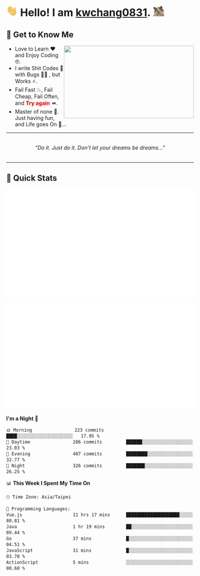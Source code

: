 <h1> <img src="./assets/hi.gif" height="30px"> Hello! I am <a href="https://github.com/kwchang0831">kwchang0831</a>. <img src="./assets/cool-cat.gif" height="30px"> </h1>
</h1>

## 🎉 Get to Know Me

<a href="#"><img align="right" src="https://media.tenor.com/S5qCffxIFdUAAAAC/the-muppet-kermit-the-frog.gif" width="349" height="195" /></a>

- Love to Learn ❤️ and Enjoy Coding 🤓.
- I write Shit Codes 💩 with Bugs 🐛🐛 , but Works ⚡️.
- Fail Fast 💥, Fail Cheap, Fail Often, and <span style="color:red;font-weight:800;">Try again</span> ⏪️.
- Master of none 🤪. Just having fun, and Life goes On 🌱...

<hr/>
<br/>
<div align="center">
<i>"Do it. Just do it. Don't let your dreams be dreams..." </i>
</div>
<br/>
<hr/>

## 🙈 Quick Stats

![overview](https://raw.githubusercontent.com/kwchang0831/kwchang0831/output/generated/overview.svg)
![languages](https://raw.githubusercontent.com/kwchang0831/kwchang0831/output/generated/languages.svg)

<!--START_SECTION:waka-->
**I'm a Night 🦉** 

```text
🌞 Morning                223 commits         ████░░░░░░░░░░░░░░░░░░░░░   17.95 % 
🌆 Daytime                286 commits         ██████░░░░░░░░░░░░░░░░░░░   23.03 % 
🌃 Evening                407 commits         ████████░░░░░░░░░░░░░░░░░   32.77 % 
🌙 Night                  326 commits         ███████░░░░░░░░░░░░░░░░░░   26.25 % 
```


📊 **This Week I Spent My Time On** 

```text
🕑︎ Time Zone: Asia/Taipei

💬 Programming Languages: 
Vue.js                   11 hrs 17 mins      ████████████████████░░░░░   80.81 % 
Java                     1 hr 19 mins        ██░░░░░░░░░░░░░░░░░░░░░░░   09.44 % 
Go                       37 mins             █░░░░░░░░░░░░░░░░░░░░░░░░   04.51 % 
JavaScript               31 mins             █░░░░░░░░░░░░░░░░░░░░░░░░   03.70 % 
ActionScript             5 mins              ░░░░░░░░░░░░░░░░░░░░░░░░░   00.60 % 
```


<!--END_SECTION:waka-->
